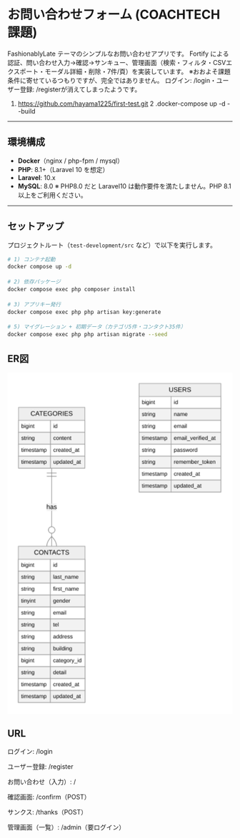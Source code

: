 # お問い合わせフォーム (COACHTECH 課題)

FashionablyLate テーマのシンプルなお問い合わせアプリです。
Fortify による認証、問い合わせ入力→確認→サンキュー、管理画面（検索・フィルタ・CSVエクスポート・モーダル詳細・削除・7件/頁）を実装しています。
※おおよそ課題条件に寄せているつもりですが、完全ではありません。
ログイン: /login・ユーザー登録: /registerが消えてしまったようです。

1. https://github.com/hayama1225/first-test.git
2 .docker-compose up -d --build

---

## 環境構成

- **Docker**（nginx / php-fpm / mysql）
- **PHP**: 8.1+（Laravel 10 を想定）
- **Laravel**: 10.x
- **MySQL**: 8.0
※ PHP8.0 だと Laravel10 は動作要件を満たしません。PHP 8.1 以上をご利用ください。

---

## セットアップ

プロジェクトルート（`test-development/src` など）で以下を実行します。

```bash
# 1) コンテナ起動
docker compose up -d

# 2) 依存パッケージ
docker compose exec php composer install

# 3) アプリキー発行
docker compose exec php php artisan key:generate

# 5) マイグレーション + 初期データ（カテゴリ5件・コンタクト35件）
docker compose exec php php artisan migrate --seed


```

## ER図
![ER図](docs/erd.drawio.svg)

## URL

ログイン: /login

ユーザー登録: /register

お問い合わせ（入力）: /

確認画面: /confirm（POST）

サンクス: /thanks（POST）

管理画面（一覧）: /admin（要ログイン）

